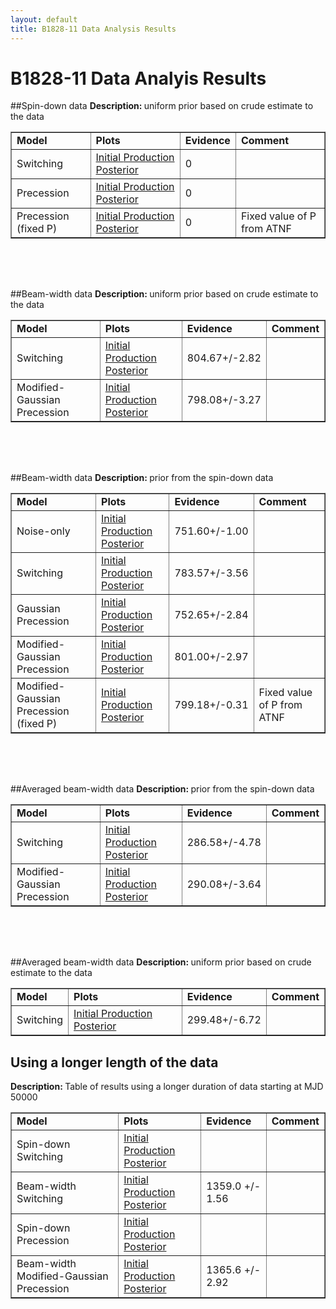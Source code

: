 ```yaml
---
layout: default
title: B1828-11 Data Analysis Results
---
```


# B1828-11 Data Analyis Results


##Spin-down data
<b> Description: </b> uniform prior based on crude estimate to the data

<table style="width:100%" border="1|0" cellpadding="4" cellspacing="0" >
  <tr>
    <td><b> Model </b></td>
    <td><b> Plots </b></td>
    <td><b> Evidence </b></td>
    <td><b> Comment </b></td>
  </tr>

  <tr>
    <td> Switching </td>
    <td>
    <a href="Spindown_Perera_nburn0.png"> Initial </a>
    <a href="Spindown_Perera_nprod.png"> Production </a>
    <a href="Spindown_Perera_PosteriorWithFit.pdf"> Posterior </a>
    </td>
    <td> 0  </td>
    <td>  </td>
  </tr>
  

  <tr>
    <td> Precession </td>
    <td>
    <a href="Spindown_Precession_nburn0.png"> Initial </a>
    <a href="Spindown_Precession_nprod.png"> Production </a>
    <a href="Spindown_Precession_PosteriorWithFit.pdf"> Posterior </a>
    </td>
    <td> 0  </td>
    <td>  </td>
  </tr>
  

  <tr>
    <td> Precession (fixed P) </td>
    <td>
    <a href="Spindown_Precession_FixedP_nburn0.png"> Initial </a>
    <a href="Spindown_Precession_FixedP_nprod.png"> Production </a>
    <a href="Spindown_Precession_FixedP_PosteriorWithFit.pdf"> Posterior </a>
    </td>
    <td> 0  </td>
    <td> Fixed value of P from ATNF </td>
  </tr>
  
</table>

<div style="height:50px;"></div>

##Beam-width data
<b> Description: </b> uniform prior based on crude estimate to the data

<table style="width:100%" border="1|0" cellpadding="4" cellspacing="0" >
  <tr>
    <td><b> Model </b></td>
    <td><b> Plots </b></td>
    <td><b> Evidence </b></td>
    <td><b> Comment </b></td>
  </tr>

  <tr>
    <td> Switching </td>
    <td>
    <a href="Beamwidth_Perera_Flat_nburn0.png"> Initial </a>
    <a href="Beamwidth_Perera_Flat_nprod.png"> Production </a>
    <a href="Beamwidth_Perera_Flat_PosteriorWithFit.pdf"> Posterior </a>
    </td>
    <td> 804.67+/-2.82  </td>
    <td>  </td>
  </tr>
  

  <tr>
    <td> Modified-Gaussian Precession </td>
    <td>
    <a href="Beamwidth_Jones_Flat_nburn0.png"> Initial </a>
    <a href="Beamwidth_Jones_Flat_nprod.png"> Production </a>
    <a href="Beamwidth_Jones_Flat_PosteriorWithFit.pdf"> Posterior </a>
    </td>
    <td> 798.08+/-3.27  </td>
    <td>  </td>
  </tr>
  
</table>

<div style="height:50px;"></div>

##Beam-width data
<b> Description: </b> prior from the spin-down data

<table style="width:100%" border="1|0" cellpadding="4" cellspacing="0" >
  <tr>
    <td><b> Model </b></td>
    <td><b> Plots </b></td>
    <td><b> Evidence </b></td>
    <td><b> Comment </b></td>
  </tr>

  <tr>
    <td> Noise-only </td>
    <td>
    <a href="Beamwidth_Fixed_nburn0.png"> Initial </a>
    <a href="Beamwidth_Fixed_nprod.png"> Production </a>
    <a href="Beamwidth_Fixed_PosteriorWithFit.pdf"> Posterior </a>
    </td>
    <td> 751.60+/-1.00  </td>
    <td>  </td>
  </tr>
  

  <tr>
    <td> Switching </td>
    <td>
    <a href="Beamwidth_Perera_nburn0.png"> Initial </a>
    <a href="Beamwidth_Perera_nprod.png"> Production </a>
    <a href="Beamwidth_Perera_PosteriorWithFit.pdf"> Posterior </a>
    </td>
    <td> 783.57+/-3.56  </td>
    <td>  </td>
  </tr>
  

  <tr>
    <td> Gaussian Precession </td>
    <td>
    <a href="Beamwidth_Gaussian_nburn0.png"> Initial </a>
    <a href="Beamwidth_Gaussian_nprod.png"> Production </a>
    <a href="Beamwidth_Gaussian_PosteriorWithFit.pdf"> Posterior </a>
    </td>
    <td> 752.65+/-2.84  </td>
    <td>  </td>
  </tr>
  

  <tr>
    <td> Modified-Gaussian Precession </td>
    <td>
    <a href="Beamwidth_Jones_nburn0.png"> Initial </a>
    <a href="Beamwidth_Jones_nprod.png"> Production </a>
    <a href="Beamwidth_Jones_PosteriorWithFit.pdf"> Posterior </a>
    </td>
    <td> 801.00+/-2.97  </td>
    <td>  </td>
  </tr>
  

  <tr>
    <td> Modified-Gaussian Precession (fixed P) </td>
    <td>
    <a href="Beamwidth_Jones_FixedP_nburn0.png"> Initial </a>
    <a href="Beamwidth_Jones_FixedP_nprod.png"> Production </a>
    <a href="Beamwidth_Jones_FixedP_PosteriorWithFit.pdf"> Posterior </a>
    </td>
    <td> 799.18+/-0.31  </td>
    <td> Fixed value of P from ATNF </td>
  </tr>
  
</table>

<div style="height:50px;"></div>

##Averaged beam-width data
<b> Description: </b> prior from the spin-down data

<table style="width:100%" border="1|0" cellpadding="4" cellspacing="0" >
  <tr>
    <td><b> Model </b></td>
    <td><b> Plots </b></td>
    <td><b> Evidence </b></td>
    <td><b> Comment </b></td>
  </tr>

  <tr>
    <td> Switching </td>
    <td>
    <a href="BeamwidthAveraged_Perera_nburn0.png"> Initial </a>
    <a href="BeamwidthAveraged_Perera_nprod.png"> Production </a>
    <a href="BeamwidthAveraged_Perera_PosteriorWithFit.pdf"> Posterior </a>
    </td>
    <td> 286.58+/-4.78  </td>
    <td>  </td>
  </tr>
  

  <tr>
    <td> Modified-Gaussian Precession </td>
    <td>
    <a href="BeamwidthAveraged_Jones_nburn0.png"> Initial </a>
    <a href="BeamwidthAveraged_Jones_nprod.png"> Production </a>
    <a href="BeamwidthAveraged_Jones_PosteriorWithFit.pdf"> Posterior </a>
    </td>
    <td> 290.08+/-3.64  </td>
    <td>  </td>
  </tr>
  
</table>

<div style="height:50px;"></div>

##Averaged beam-width data
<b> Description: </b> uniform prior based on crude estimate to the data

<table style="width:100%" border="1|0" cellpadding="4" cellspacing="0" >
  <tr>
    <td><b> Model </b></td>
    <td><b> Plots </b></td>
    <td><b> Evidence </b></td>
    <td><b> Comment </b></td>
  </tr>

  <tr>
    <td> Switching </td>
    <td>
    <a href="BeamwidthAveraged_Perera_Flat_nburn0.png"> Initial </a>
    <a href="BeamwidthAveraged_Perera_Flat_nprod.png"> Production </a>
    <a href="BeamwidthAveraged_Perera_Flat_PosteriorWithFit.pdf"> Posterior </a>
    </td>
    <td> 299.48+/-6.72  </td>
    <td>  </td>
  </tr>
  
</table>


## Using a longer length of the data
<b> Description: </b> Table of results using a longer duration of data starting
at MJD 50000

<table style="width:100%" border="1|0" cellpadding="4" cellspacing="0" >
  <tr>
    <td><b> Model </b></td>
    <td><b> Plots </b></td>
    <td><b> Evidence </b></td>
    <td><b> Comment </b></td>
  </tr>

  <tr>
    <td> Spin-down Switching </td>
    <td>
    <a href="img/Spindown_Perera_nburn0.png"> Initial </a>
    <a href="img/Spindown_Perera_nprod.png"> Production </a>
    <a href="img/Spindown_Perera_PosteriorWithFit.pdf"> Posterior </a>
    </td>
    <td>   </td>
    <td>  </td>
  </tr>

  <tr>
    <td> Beam-width Switching </td>
    <td>
    <a href="img/Beamwidth_Perera_nburn0.png"> Initial </a>
    <a href="img/Beamwidth_Perera_nprod.png"> Production </a>
    <a href="img/Beamwidth_Perera_PosteriorWithFit.pdf"> Posterior </a>
    </td>
    <td> 1359.0 +/- 1.56 </td>
    <td>  </td>
  </tr>

  <tr>
    <td> Spin-down Precession </td>
    <td>
    <a href="img/Spindown_Precession_nburn0.png"> Initial </a>
    <a href="img/Spindown_Precession_nprod.png"> Production </a>
    <a href="img/Spindown_Precession_PosteriorWithFit.pdf"> Posterior </a>
    </td>
    <td>   </td>
    <td>  </td>
  </tr>

  <tr>
    <td> Beam-width Modified-Gaussian Precession </td>
    <td>
    <a href="img/Beamwidth_Jones_nburn0.png"> Initial </a>
    <a href="img/Beamwidth_Jones_nprod.png"> Production </a>
    <a href="img/Beamwidth_Jones_PosteriorWithFit.pdf"> Posterior </a>
    </td>
    <td> 1365.6 +/- 2.92  </td>
    <td>  </td>
  </tr>
  
</table>

<div style="height:50px;"></div>
&nbsp;
